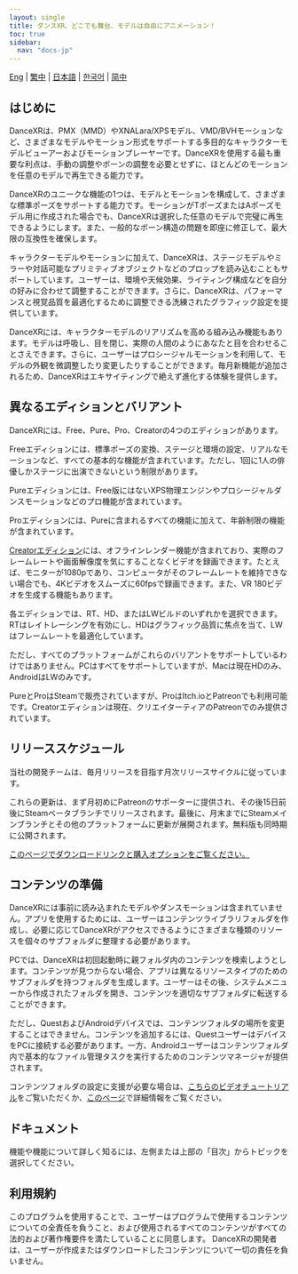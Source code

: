 ```yaml
---
layout: single
title: ダンスXR、どこでも舞台、モデルは自由にアニメーション！
toc: true
sidebar:
  nav: "docs-jp"
---
```

[Eng](/dancexr/index) | [繁中](/tw/dancexr/index) | [日本語](/jp/dancexr/index) | [한국어](/kr/dancexr/index) | [简中](/zh/dancexr/index)

## はじめに

DanceXRは、PMX（MMD）やXNALara/XPSモデル、VMD/BVHモーションなど、さまざまなモデルやモーション形式をサポートする多目的なキャラクターモデルビューアーおよびモーションプレーヤーです。DanceXRを使用する最も重要な利点は、手動の調整やボーンの調整を必要とせずに、ほとんどのモーションを任意のモデルで再生できる能力です。

DanceXRのユニークな機能の1つは、モデルとモーションを構成して、さまざまな標準ポーズをサポートする能力です。モーションがTポーズまたはAポーズモデル用に作成された場合でも、DanceXRは選択した任意のモデルで完璧に再生できるようにします。また、一般的なボーン構造の問題を即座に修正して、最大限の互換性を確保します。

キャラクターモデルやモーションに加えて、DanceXRは、ステージモデルやミラーや対話可能なプリミティブオブジェクトなどのプロップを読み込むこともサポートしています。ユーザーは、環境や天候効果、ライティング構成などを自分の好みに合わせて調整することができます。さらに、DanceXRは、パフォーマンスと視覚品質を最適化するために調整できる洗練されたグラフィック設定を提供しています。

DanceXRには、キャラクターモデルのリアリズムを高める組み込み機能もあります。モデルは呼吸し、目を閉じ、実際の人間のようにあなたと目を合わせることさえできます。さらに、ユーザーはプロシージャルモーションを利用して、モデルの外観を微調整したり変更したりすることができます。毎月新機能が追加されるため、DanceXRはエキサイティングで絶えず進化する体験を提供します。


## 異なるエディションとバリアント

DanceXRには、Free、Pure、Pro、Creatorの4つのエディションがあります。

Freeエディションには、標準ポーズの変換、ステージと環境の設定、リアルなモーションなど、すべての基本的な機能が含まれています。ただし、1回に1人の俳優しかステージに出演できないという制限があります。

Pureエディションには、Free版にはないXPS物理エンジンやプロシージャルダンスモーションなどのプロ機能が含まれています。

Proエディションには、Pureに含まれるすべての機能に加えて、年齢制限の機能が含まれています。

[Creatorエディション](/dancexr/creator.md)には、オフラインレンダー機能が含まれており、実際のフレームレートや画面解像度を気にすることなくビデオを録画できます。たとえば、モニターが1080pであり、コンピュータがそのフレームレートを維持できない場合でも、4Kビデオをスムーズに60fpsで録画できます。また、VR 180ビデオを生成する機能もあります。

各エディションでは、RT、HD、またはLWビルドのいずれかを選択できます。RTはレイトレーシングを有効にし、HDはグラフィック品質に焦点を当て、LWはフレームレートを最適化しています。

ただし、すべてのプラットフォームがこれらのバリアントをサポートしているわけではありません。PCはすべてをサポートしていますが、Macは現在HDのみ、AndroidはLWのみです。

PureとProはSteamで販売されていますが、ProはItch.ioとPatreonでも利用可能です。Creatorエディションは現在、クリエイターティアのPatreonでのみ提供されています。


## リリーススケジュール

当社の開発チームは、毎月リリースを目指す月次リリースサイクルに従っています。

これらの更新は、まず月初めにPatreonのサポーターに提供され、その後15日前後にSteamベータブランチでリリースされます。最後に、月末までにSteamメインブランチとその他のプラットフォームに更新が展開されます。無料版も同時期に公開されます。

[このページでダウンロードリンクと購入オプションをご覧ください。](/dancexr/download.md)


## コンテンツの準備

DanceXRには事前に読み込まれたモデルやダンスモーションは含まれていません。アプリを使用するためには、ユーザーはコンテンツライブラリフォルダを作成し、必要に応じてDanceXRがアクセスできるようにさまざまな種類のリソースを個々のサブフォルダに整理する必要があります。

PCでは、DanceXRは初回起動時に親フォルダ内のコンテンツを検索しようとします。コンテンツが見つからない場合、アプリは異なるリソースタイプのためのサブフォルダを持つフォルダを生成します。ユーザーはその後、システムメニューから作成されたフォルダを開き、コンテンツを適切なサブフォルダに転送することができます。

ただし、QuestおよびAndroidデバイスでは、コンテンツフォルダの場所を変更することはできません。コンテンツを追加するには、QuestユーザーはデバイスをPCに接続する必要があります。一方、Androidユーザーはコンテンツフォルダ内で基本的なファイル管理タスクを実行するためのコンテンツマネージャが提供されます。

コンテンツフォルダの設定に支援が必要な場合は、[こちらのビデオチュートリアル](https://www.youtube.com/watch?v=kjzxGEd8SqM&list=PLiOnKm2t3bhLV3HcABEs0xjqgrYcmDQcr&index=3)をご覧いただくか、[このページ](dancexr/preparecontent.md)で詳細情報をご覧ください。


## ドキュメント

機能や機能について詳しく知るには、左側または上部の「目次」からトピックを選択してください。


## 利用規約
このプログラムを使用することで、ユーザーはプログラムで使用するコンテンツについての全責任を負うこと、および使用されるすべてのコンテンツがすべての法的および著作権要件を満たしていることに同意します。 DanceXRの開発者は、ユーザーが作成またはダウンロードしたコンテンツについて一切の責任を負いません。